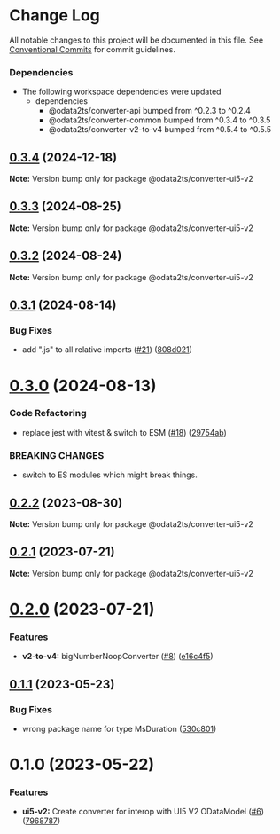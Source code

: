 # Change Log

All notable changes to this project will be documented in this file.
See [Conventional Commits](https://conventionalcommits.org) for commit guidelines.

### Dependencies

* The following workspace dependencies were updated
  * dependencies
    * @odata2ts/converter-api bumped from ^0.2.3 to ^0.2.4
    * @odata2ts/converter-common bumped from ^0.3.4 to ^0.3.5
    * @odata2ts/converter-v2-to-v4 bumped from ^0.5.4 to ^0.5.5

## [0.3.4](https://github.com/odata2ts/converter/compare/@odata2ts/converter-ui5-v2@0.3.3...@odata2ts/converter-ui5-v2@0.3.4) (2024-12-18)

**Note:** Version bump only for package @odata2ts/converter-ui5-v2






## [0.3.3](https://github.com/odata2ts/converter/compare/@odata2ts/converter-ui5-v2@0.3.2...@odata2ts/converter-ui5-v2@0.3.3) (2024-08-25)

**Note:** Version bump only for package @odata2ts/converter-ui5-v2





## [0.3.2](https://github.com/odata2ts/converter/compare/@odata2ts/converter-ui5-v2@0.3.1...@odata2ts/converter-ui5-v2@0.3.2) (2024-08-24)

**Note:** Version bump only for package @odata2ts/converter-ui5-v2





## [0.3.1](https://github.com/odata2ts/converter/compare/@odata2ts/converter-ui5-v2@0.3.0...@odata2ts/converter-ui5-v2@0.3.1) (2024-08-14)


### Bug Fixes

* add ".js" to all relative imports ([#21](https://github.com/odata2ts/converter/issues/21)) ([808d021](https://github.com/odata2ts/converter/commit/808d0217edf9b8b90062e412ddc8e956c865c01b))





# [0.3.0](https://github.com/odata2ts/converter/compare/@odata2ts/converter-ui5-v2@0.2.2...@odata2ts/converter-ui5-v2@0.3.0) (2024-08-13)


### Code Refactoring

* replace jest with vitest & switch to ESM ([#18](https://github.com/odata2ts/converter/issues/18)) ([29754ab](https://github.com/odata2ts/converter/commit/29754abec8617cfe45f647ffbf91e92586b79ee9))


### BREAKING CHANGES

* switch to ES modules which might break things.






## [0.2.2](https://github.com/odata2ts/converter/compare/@odata2ts/converter-ui5-v2@0.2.1...@odata2ts/converter-ui5-v2@0.2.2) (2023-08-30)

**Note:** Version bump only for package @odata2ts/converter-ui5-v2






## [0.2.1](https://github.com/odata2ts/converter/compare/@odata2ts/converter-ui5-v2@0.2.0...@odata2ts/converter-ui5-v2@0.2.1) (2023-07-21)

**Note:** Version bump only for package @odata2ts/converter-ui5-v2





# [0.2.0](https://github.com/odata2ts/converter/compare/@odata2ts/converter-ui5-v2@0.1.1...@odata2ts/converter-ui5-v2@0.2.0) (2023-07-21)


### Features

* **v2-to-v4:** bigNumberNoopConverter ([#8](https://github.com/odata2ts/converter/issues/8)) ([e16c4f5](https://github.com/odata2ts/converter/commit/e16c4f5eedb6847f608d104089e7123c2086db2e))





## [0.1.1](https://github.com/odata2ts/converter/compare/@odata2ts/converter-ui5-v2@0.1.0...@odata2ts/converter-ui5-v2@0.1.1) (2023-05-23)


### Bug Fixes

* wrong package name for type MsDuration ([530c801](https://github.com/odata2ts/converter/commit/530c8019ddea383e0f478a0670cb3bbc2f55aefb))





# 0.1.0 (2023-05-22)


### Features

* **ui5-v2:** Create converter for interop with UI5 V2 ODataModel ([#6](https://github.com/odata2ts/converter/issues/6)) ([7968787](https://github.com/odata2ts/converter/commit/79687876f0549a7a91cd583514b6e3ab8d90ffd8))
